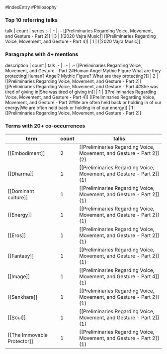 #IndexEntry #Philosophy

### Top 10 referring talks
talk | count | series
:- | - |: -
[[Preliminaries Regarding Voice, Movement, and Gesture - Part 2]] | 3 | [[2020 Vajra Music]]
[[Preliminaries Regarding Voice, Movement, and Gesture - Part 4]] | 1 | [[2020 Vajra Music]]

### Paragraphs with 4+ mentions
description | count | talk
:- | : - | :-
[[Preliminaries Regarding Voice, Movement, and Gesture - Part 2#Human Angel Mythic Figure What are they protecting\|Human? Angel? Mythic Figure? What are they protecting?]] | 2 | [[Preliminaries Regarding Voice, Movement, and Gesture - Part 2]]
[[Preliminaries Regarding Voice, Movement, and Gesture - Part 4#She was tired of giving in\|She was tired of giving in]] | 1 | [[Preliminaries Regarding Voice, Movement, and Gesture - Part 4]]
[[Preliminaries Regarding Voice, Movement, and Gesture - Part 2#We are often held back or holding in of our energy\|We are often held back or holding in of our energy]] | 1 | [[Preliminaries Regarding Voice, Movement, and Gesture - Part 2]]

### Terms with 20+ co-occurrences
term | count | talks
-|-|-
[[Embodiment]] | 2 | <span class="counts">[[Preliminaries Regarding Voice, Movement, and Gesture - Part 2]] (2)</span> 
[[Dharma]] | 1 | <span class="counts">[[Preliminaries Regarding Voice, Movement, and Gesture - Part 2]] (1)</span> 
[[Dominant culture]] | 1 | <span class="counts">[[Preliminaries Regarding Voice, Movement, and Gesture - Part 2]] (1)</span> 
[[Energy]] | 1 | <span class="counts">[[Preliminaries Regarding Voice, Movement, and Gesture - Part 2]] (1)</span> 
[[Eros]] | 1 | <span class="counts">[[Preliminaries Regarding Voice, Movement, and Gesture - Part 2]] (1)</span> 
[[Fantasy]] | 1 | <span class="counts">[[Preliminaries Regarding Voice, Movement, and Gesture - Part 2]] (1)</span> 
[[Image]] | 1 | <span class="counts">[[Preliminaries Regarding Voice, Movement, and Gesture - Part 4]] (1)</span> 
[[Sankhara]] | 1 | <span class="counts">[[Preliminaries Regarding Voice, Movement, and Gesture - Part 2]] (1)</span> 
[[Soul]] | 1 | <span class="counts">[[Preliminaries Regarding Voice, Movement, and Gesture - Part 2]] (1)</span> 
[[The Immovable Protector]] | 1 | <span class="counts">[[Preliminaries Regarding Voice, Movement, and Gesture - Part 2]] (1)</span> 

